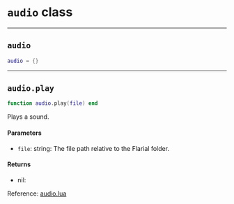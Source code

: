 # `audio` class

-----

## `audio`
```lua
audio = {}
```

-----

## `audio.play`
```lua
function audio.play(file) end
```
Plays a sound.

#### Parameters
- `file`: string: The file path relative to the Flarial folder.
#### Returns
- nil:

Reference: [audio.lua](https://github.com/flarialmc/scripting-wiki/tree/main/autocomplete/client/audio.lua)